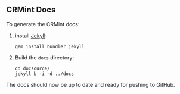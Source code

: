 ## CRMint Docs

To generate the CRMint docs:

1.  install [Jekyll](https://jekyllrb.com/):

    ```shell
    gem install bundler jekyll
    ```

1.  Build the `docs` directory:

    ```shell
    cd docsource/
    jekyll b -i -d ../docs
    ```

The docs should now be up to date and ready for pushing to GitHub.
